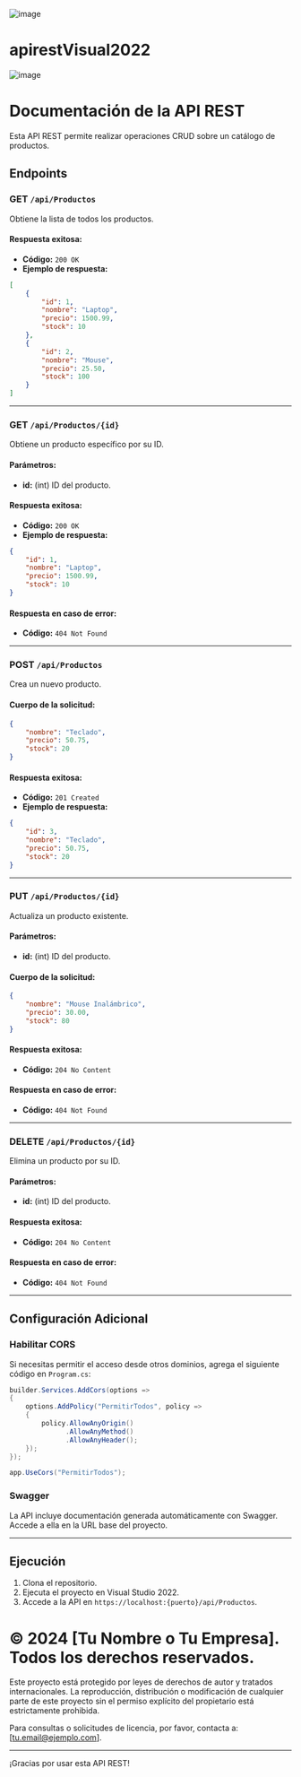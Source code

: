 ![image](https://github.com/user-attachments/assets/2821a5be-a617-4529-8149-5456ea62710d)

# apirestVisual2022

![image](https://github.com/user-attachments/assets/c46f5b3a-55a0-4f58-84e6-dc8fdb18b7cd)

# Documentación de la API REST

Esta API REST permite realizar operaciones CRUD sobre un catálogo de productos.

## Endpoints

### **GET** `/api/Productos`
Obtiene la lista de todos los productos.

#### Respuesta exitosa:
- **Código:** `200 OK`
- **Ejemplo de respuesta:**
```json
[
    {
        "id": 1,
        "nombre": "Laptop",
        "precio": 1500.99,
        "stock": 10
    },
    {
        "id": 2,
        "nombre": "Mouse",
        "precio": 25.50,
        "stock": 100
    }
]
```

---

### **GET** `/api/Productos/{id}`
Obtiene un producto específico por su ID.

#### Parámetros:
- **id:** (int) ID del producto.

#### Respuesta exitosa:
- **Código:** `200 OK`
- **Ejemplo de respuesta:**
```json
{
    "id": 1,
    "nombre": "Laptop",
    "precio": 1500.99,
    "stock": 10
}
```

#### Respuesta en caso de error:
- **Código:** `404 Not Found`

---

### **POST** `/api/Productos`
Crea un nuevo producto.

#### Cuerpo de la solicitud:
```json
{
    "nombre": "Teclado",
    "precio": 50.75,
    "stock": 20
}
```

#### Respuesta exitosa:
- **Código:** `201 Created`
- **Ejemplo de respuesta:**
```json
{
    "id": 3,
    "nombre": "Teclado",
    "precio": 50.75,
    "stock": 20
}
```

---

### **PUT** `/api/Productos/{id}`
Actualiza un producto existente.

#### Parámetros:
- **id:** (int) ID del producto.

#### Cuerpo de la solicitud:
```json
{
    "nombre": "Mouse Inalámbrico",
    "precio": 30.00,
    "stock": 80
}
```

#### Respuesta exitosa:
- **Código:** `204 No Content`

#### Respuesta en caso de error:
- **Código:** `404 Not Found`

---

### **DELETE** `/api/Productos/{id}`
Elimina un producto por su ID.

#### Parámetros:
- **id:** (int) ID del producto.

#### Respuesta exitosa:
- **Código:** `204 No Content`

#### Respuesta en caso de error:
- **Código:** `404 Not Found`

---

## Configuración Adicional

### Habilitar CORS
Si necesitas permitir el acceso desde otros dominios, agrega el siguiente código en `Program.cs`:

```csharp
builder.Services.AddCors(options =>
{
    options.AddPolicy("PermitirTodos", policy =>
    {
        policy.AllowAnyOrigin()
              .AllowAnyMethod()
              .AllowAnyHeader();
    });
});

app.UseCors("PermitirTodos");
```

### Swagger
La API incluye documentación generada automáticamente con Swagger. Accede a ella en la URL base del proyecto.

---

## Ejecución
1. Clona el repositorio.
2. Ejecuta el proyecto en Visual Studio 2022.
3. Accede a la API en `https://localhost:{puerto}/api/Productos`.

# © 2024 [Tu Nombre o Tu Empresa]. Todos los derechos reservados.

Este proyecto está protegido por leyes de derechos de autor y tratados internacionales. La reproducción, distribución o modificación de cualquier parte de este proyecto sin el permiso explícito del propietario está estrictamente prohibida.

Para consultas o solicitudes de licencia, por favor, contacta a: [tu.email@ejemplo.com].


---

¡Gracias por usar esta API REST!

